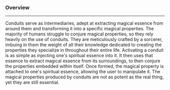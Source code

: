 ### Overview  
---  
  
Conduits serve as intermediaries, adept at extracting magical essence from around them and transforming it into a specific magical properties. The majority of humans struggle to conjure magical properties, so they rely heavily on the use of conduits. They are meticulously crafted by a sorcerer, imbuing in them the weight of all their knowledge dedicated to creating the properties they specialize in throughout their entire life. Activating a conduit is as simple as injecting one's spiritual essence into it. It then uses that essence to extract magical essence from its surroundings, to then conjure the properties embedded within itself. Once formed, the magical property is attached to one's spiritual essence, allowing the user to manipulate it. The magical properties produced by conduits are not as potent as the real thing, yet they are still essential.